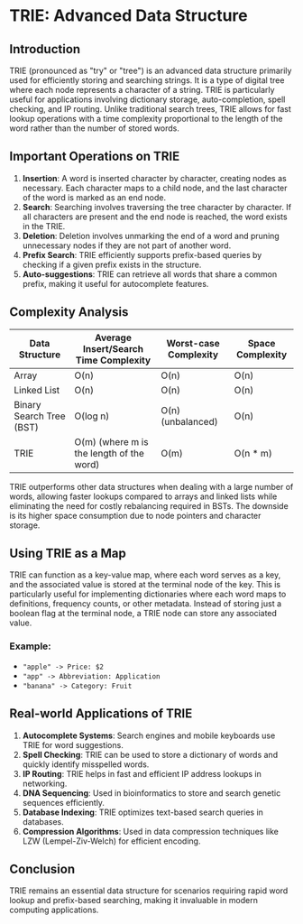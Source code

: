 # TRIE: Advanced Data Structure

## Introduction
TRIE (pronounced as "try" or "tree") is an advanced data structure primarily used for efficiently storing and searching strings. It is a type of digital tree where each node represents a character of a string. TRIE is particularly useful for applications involving dictionary storage, auto-completion, spell checking, and IP routing. Unlike traditional search trees, TRIE allows for fast lookup operations with a time complexity proportional to the length of the word rather than the number of stored words.

## Important Operations on TRIE
1. **Insertion**: A word is inserted character by character, creating nodes as necessary. Each character maps to a child node, and the last character of the word is marked as an end node.
2. **Search**: Searching involves traversing the tree character by character. If all characters are present and the end node is reached, the word exists in the TRIE.
3. **Deletion**: Deletion involves unmarking the end of a word and pruning unnecessary nodes if they are not part of another word.
4. **Prefix Search**: TRIE efficiently supports prefix-based queries by checking if a given prefix exists in the structure.
5. **Auto-suggestions**: TRIE can retrieve all words that share a common prefix, making it useful for autocomplete features.

## Complexity Analysis

| Data Structure          | Average Insert/Search Time Complexity | Worst-case Complexity | Space Complexity |
|-------------------------|--------------------------------------|----------------------|------------------|
| Array                  | O(n)                                 | O(n)                 | O(n)             |
| Linked List            | O(n)                                 | O(n)                 | O(n)             |
| Binary Search Tree (BST) | O(log n)                            | O(n) (unbalanced)    | O(n)             |
| TRIE                   | O(m) (where m is the length of the word) | O(m)             | O(n * m)         |

TRIE outperforms other data structures when dealing with a large number of words, allowing faster lookups compared to arrays and linked lists while eliminating the need for costly rebalancing required in BSTs. The downside is its higher space consumption due to node pointers and character storage.

## Using TRIE as a Map
TRIE can function as a key-value map, where each word serves as a key, and the associated value is stored at the terminal node of the key. This is particularly useful for implementing dictionaries where each word maps to definitions, frequency counts, or other metadata. Instead of storing just a boolean flag at the terminal node, a TRIE node can store any associated value.

### Example:
- `"apple" -> Price: $2`
- `"app" -> Abbreviation: Application`
- `"banana" -> Category: Fruit`

## Real-world Applications of TRIE
1. **Autocomplete Systems**: Search engines and mobile keyboards use TRIE for word suggestions.
2. **Spell Checking**: TRIE can be used to store a dictionary of words and quickly identify misspelled words.
3. **IP Routing**: TRIE helps in fast and efficient IP address lookups in networking.
4. **DNA Sequencing**: Used in bioinformatics to store and search genetic sequences efficiently.
5. **Database Indexing**: TRIE optimizes text-based search queries in databases.
6. **Compression Algorithms**: Used in data compression techniques like LZW (Lempel-Ziv-Welch) for efficient encoding.

## Conclusion
TRIE remains an essential data structure for scenarios requiring rapid word lookup and prefix-based searching, making it invaluable in modern computing applications.
